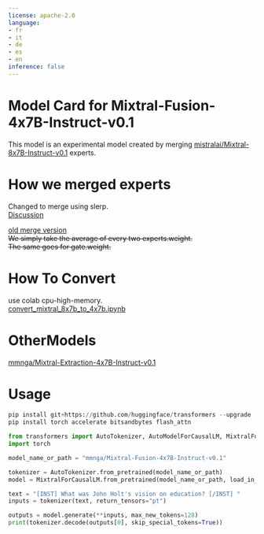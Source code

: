```yaml
---
license: apache-2.0
language:
- fr
- it
- de
- es
- en
inference: false
---
```

# Model Card for Mixtral-Fusion-4x7B-Instruct-v0.1
This model is an experimental model created by merging [mistralai/Mixtral-8x7B-Instruct-v0.1](https://huggingface.co/mistralai/Mixtral-8x7B-Instruct-v0.1) experts.

# How we merged experts
Changed to merge using slerp.  
[Discussion](https://huggingface.co/mmnga/Mixtral-Fusion-4x7B-Instruct-v0.1/discussions/2)

[old merge version](https://huggingface.co/mmnga/Mixtral-Fusion-4x7B-Instruct-v0.1/tree/v0.1.0)  
~~We simply take the average of every two experts.weight.~~  
~~The same goes for gate.weight.~~  

# How To Convert
use colab cpu-high-memory.  
[convert_mixtral_8x7b_to_4x7b.ipynb](https://huggingface.co/mmnga/Mixtral-Fusion-4x7B-Instruct-v0.1/blob/main/notebook/convert_mixtral_8x7b_to_4x7b.ipynb)

# OtherModels
[mmnga/Mixtral-Extraction-4x7B-Instruct-v0.1](https://huggingface.co/mmnga/Mixtral-Extraction-4x7B-Instruct-v0.1)
  
# Usage
~~~python
pip install git+https://github.com/huggingface/transformers --upgrade
pip install torch accelerate bitsandbytes flash_attn
~~~

~~~python
from transformers import AutoTokenizer, AutoModelForCausalLM, MixtralForCausalLM
import torch

model_name_or_path = "mmnga/Mixtral-Fusion-4x7B-Instruct-v0.1"

tokenizer = AutoTokenizer.from_pretrained(model_name_or_path)
model = MixtralForCausalLM.from_pretrained(model_name_or_path, load_in_8bit=True)

text = "[INST] What was John Holt's vision on education? [/INST] "
inputs = tokenizer(text, return_tensors="pt")

outputs = model.generate(**inputs, max_new_tokens=128)
print(tokenizer.decode(outputs[0], skip_special_tokens=True))

~~~
